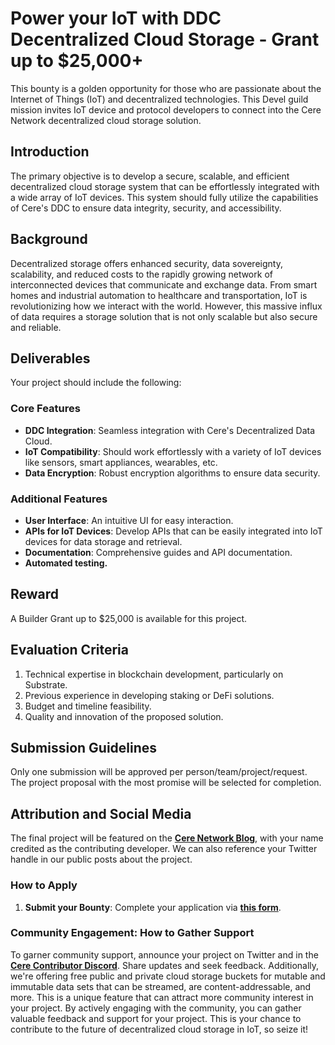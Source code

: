 # Power your IoT with DDC Decentralized Cloud Storage - Grant up to $25,000+
This bounty is a golden opportunity for those who are passionate about the Internet of Things (IoT) and decentralized technologies. This Devel guild mission invites IoT device and protocol developers to connect into the Cere Network decentralized cloud storage solution.

## Introduction
The primary objective is to develop a secure, scalable, and efficient decentralized cloud storage system that can be effortlessly integrated with a wide array of IoT devices. This system should fully utilize the capabilities of Cere's DDC to ensure data integrity, security, and accessibility.

## Background
Decentralized storage offers enhanced security, data sovereignty, scalability, and reduced costs to the rapidly growing network of interconnected devices that communicate and exchange data. From smart homes and industrial automation to healthcare and transportation, IoT is revolutionizing how we interact with the world. However, this massive influx of data requires a storage solution that is not only scalable but also secure and reliable.

## Deliverables
Your project should include the following:

### **Core Features**
- **DDC Integration**: Seamless integration with Cere's Decentralized Data Cloud.
- **IoT Compatibility**: Should work effortlessly with a variety of IoT devices like sensors, smart appliances, wearables, etc.
- **Data Encryption**: Robust encryption algorithms to ensure data security.

### **Additional Features**
- **User Interface**: An intuitive UI for easy interaction.
- **APIs for IoT Devices**: Develop APIs that can be easily integrated into IoT devices for data storage and retrieval.
- **Documentation**: Comprehensive guides and API documentation.
- **Automated testing.**

## Reward
A Builder Grant up to $25,000 is available for this project.

## Evaluation Criteria
1. Technical expertise in blockchain development, particularly on Substrate.
2. Previous experience in developing staking or DeFi solutions.
3. Budget and timeline feasibility.
4. Quality and innovation of the proposed solution.

## Submission Guidelines
Only one submission will be approved per person/team/project/request.
The project proposal with the most promise will be selected for completion.

## Attribution and Social Media
The final project will be featured on the **[Cere Network Blog](https://cere.network/blog)**, with your name credited as the contributing developer. We can also reference your Twitter handle in our public posts about the project.

### How to Apply
1. **Submit your Bounty**: Complete your application via **[this form](https://noteforms.com/forms/cere-bounties-submission-zivk7s)**.

### Community Engagement: How to Gather Support
To garner community support, announce your project on Twitter and in the **[Cere Contributor Discord](https://cere.network/discord)**. Share updates and seek feedback. Additionally, we're offering free public and private cloud storage buckets for mutable and immutable data sets that can be streamed, are content-addressable, and more. This is a unique feature that can attract more community interest in your project.
By actively engaging with the community, you can gather valuable feedback and support for your project. This is your chance to contribute to the future of decentralized cloud storage in IoT, so seize it!
